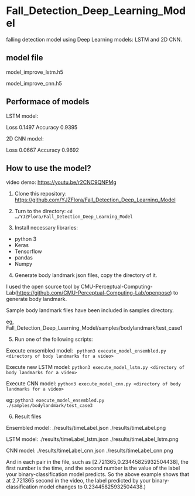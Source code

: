 # Fall_Detection_Deep_Learning_Model
falling detection model using Deep Learning models: LSTM and 2D CNN.

## model file
model_improve_lstm.h5

model_improve_cnn.h5

## Performace of models

LSTM model:

Loss 0.1497     Accuracy 0.9395

2D CNN model:

Loss 0.0667     Accuracy 0.9692

## How to use the model?
video demo: https://youtu.be/r2CNC9QNPMg

1. Clone this repository: https://github.com/YJZFlora/Fall_Detection_Deep_Learning_Model

2. Turn to the directory:
```cd …/YJZFlora/Fall_Detection_Deep_Learning_Model```

3. Install necessary libraries:
* python 3
* Keras
* Tensorflow
* pandas
* Numpy

4. Generate body landmark json files, copy the directory of it.

I used the open source tool by CMU-Perceptual-Computing-Lab(https://github.com/CMU-Perceptual-Computing-Lab/openpose) to generate body landmark.

Sample body landmark files have been included in samples directory.

eg, Fall_Detection_Deep_Learning_Model/samples/bodylandmark/test_case1

5. Run one of the following scripts:

Execute emsembled model:
``` python3 execute_model_ensembled.py <directory of body landmarks for a video>```

Execute new LSTM model:
```python3 execute_model_lstm.py <directory of body landmarks for a video>```

Execute CNN model:
```python3 execute_model_cnn.py <directory of body landmarks for a video>```

eg:
```python3 execute_model_ensembled.py ./samples/bodylandmark/test_case3```

6. Result files

Ensembled model:
./results/timeLabel.json
./results/timeLabel.png

LSTM model:
./results/timeLabel_lstm.json
./results/timeLabel_lstm.png


CNN model:
./results/timeLabel_cnn.json
./results/timeLabel_cnn.png


And in each pair in the file, such as [2.721365,0.23445825932504438], the first number is the time, and the second number is the value of the label your binary-classification model predicts. So the above example shows that at 2.721365 second in the video, the label predicted by your binary-classification model changes to 0.23445825932504438.)

